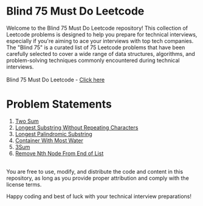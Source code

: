 # Blind 75 Must Do Leetcode

Welcome to the Blind 75 Must Do Leetcode repository! This collection of Leetcode problems is designed to help you prepare for technical interviews, especially if you're aiming to ace your interviews with top tech companies. The "Blind 75" is a curated list of 75 Leetcode problems that have been carefully selected to cover a wide range of data structures, algorithms, and problem-solving techniques commonly encountered during technical interviews.<br><br>
Blind 75 Must Do Leetcode - [Click here](https://leetcode.com/list/xi4ci4ig/)

# Problem Statements
1. [Two Sum](https://leetcode.com/problems/two-sum/?envType=list&envId=poxu4l93)<br>
2. [Longest Substring Without Repeating Characters](https://leetcode.com/problems/longest-substring-without-repeating-characters/?envType=list&envId=xi4ci4ig)<br>
3. [Longest Palindromic Substring](https://leetcode.com/problems/longest-palindromic-substring/?envType=list&envId=xi4ci4ig)<br>
4. [Container With Most Water](https://leetcode.com/problems/container-with-most-water/?envType=list&envId=poxu4l93)<br>
5. [3Sum](https://leetcode.com/problems/3sum/?envType=list&envId=xi4ci4ig)<br>
6. [Remove Nth Node From End of List](https://leetcode.com/problems/remove-nth-node-from-end-of-list/?envType=list&envId=xi4ci4ig)<br><br>



You are free to use, modify, and distribute the code and content in this repository, as long as you provide proper attribution and comply with the license terms.

Happy coding and best of luck with your technical interview preparations!
